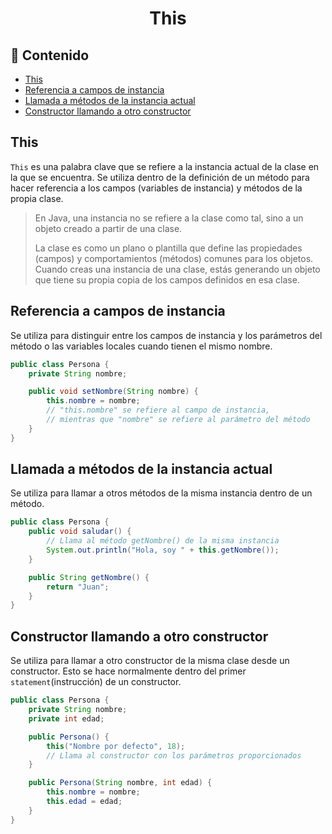 <h1 align="center">This</h1>

<h2>📑 Contenido</h2>

- [This](#this)
- [Referencia a campos de instancia](#referencia-a-campos-de-instancia)
- [Llamada a métodos de la instancia actual](#llamada-a-métodos-de-la-instancia-actual)
- [Constructor llamando a otro constructor](#constructor-llamando-a-otro-constructor)

## This

`This` es una palabra clave que se refiere a la instancia actual de la clase en la que se encuentra. Se utiliza dentro de la definición de un método para hacer referencia a los campos (variables de instancia) y métodos de la propia clase.

> En Java, una instancia no se refiere a la clase como tal, sino a un objeto creado a partir de una clase.
>
> La clase es como un plano o plantilla que define las propiedades (campos) y comportamientos (métodos) comunes para los objetos. Cuando creas una instancia de una clase, estás generando un objeto que tiene su propia copia de los campos definidos en esa clase.

## Referencia a campos de instancia

Se utiliza para distinguir entre los campos de instancia y los parámetros del método o las variables locales cuando tienen el mismo nombre.

```java
public class Persona {
    private String nombre;

    public void setNombre(String nombre) {
        this.nombre = nombre;
        // "this.nombre" se refiere al campo de instancia,
        // mientras que "nombre" se refiere al parámetro del método
    }
}
```

## Llamada a métodos de la instancia actual

Se utiliza para llamar a otros métodos de la misma instancia dentro de un método.

```java
public class Persona {
    public void saludar() {
        // Llama al método getNombre() de la misma instancia
        System.out.println("Hola, soy " + this.getNombre());
    }

    public String getNombre() {
        return "Juan";
    }
}
```

## Constructor llamando a otro constructor

Se utiliza para llamar a otro constructor de la misma clase desde un constructor. Esto se hace normalmente dentro del primer `statement`(instrucción) de un constructor.

```java
public class Persona {
    private String nombre;
    private int edad;

    public Persona() {
        this("Nombre por defecto", 18);
        // Llama al constructor con los parámetros proporcionados
    }

    public Persona(String nombre, int edad) {
        this.nombre = nombre;
        this.edad = edad;
    }
}
```
